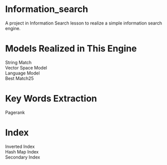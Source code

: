 # Information_search  
A project in Information Search lesson to realize a simple information search engine.

# Models Realized in This Engine  
String Match  
Vector Space Model  
Language Model  
Best Match25  

# Key Words Extraction  
Pagerank  

# Index  
Inverted Index  
Hash Map Index  
Secondary Index  
